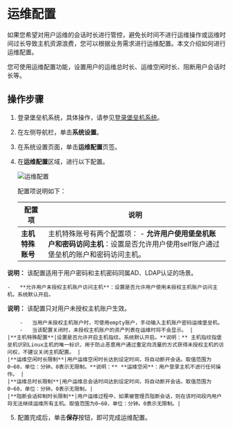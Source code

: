 # 运维配置

如果您希望对用户运维的会话时长进行管控，避免长时间不进行运维操作或运维时间过长导致主机资源浪费，您可以根据业务需求进行运维配置。本文介绍如何进行运维配置。

您可使用运维配置功能，设置用户的运维总时长、运维空闲时长、阻断用户会话时长等。

## 操作步骤

1.  登录堡垒机系统，具体操作，请参见[登录堡垒机系统](/cn.zh-CN/用户指南（V3.2版本）/管理员手册/登录堡垒机系统.md)。

2.  在左侧导航栏，单击**系统设置**。

3.  在系统设置页面，单击**运维配置**页签。

4.  在**运维配置**区域，进行以下配置。

    ![运维配置](https://static-aliyun-doc.oss-accelerate.aliyuncs.com/assets/img/zh-CN/9693465261/p292130.png)

    配置项说明如下：

    |配置项|说明|
    |---|--|
    |**主机特殊账号**|主机特殊账号有两个配置项：    -   **允许用户使用堡垒机账户和密码访问主机**：设置是否允许用户使用self账户通过堡垒机的账户和密码访问主机。

**说明：** 该配置适用于用户密码和主机密码同属AD、LDAP认证的场景。

    -   **允许用户未授权主机账户访问主机**：设置是否允许用户使用未授权主机账户访问主机。系统默认开启。

**说明：** 该配置只对用户未授权主机账户生效。

        -   当用户未授权主机账户时，可使用empty账户，手动输入主机账户密码运维堡垒机。
        -   当该配置关闭时，未授权主机账户的资产列表在运维时将不会显示。 |
    |**主机特殊配置**|设置是否允许开启主机指纹。系统默认开启。**说明：** 主机指纹指堡垒机识别Linux主机的唯一标识，用于防止恶意用户通过重定向流量的方式获得未授权主机的访问权，不建议关闭主机配置。 |
    |**运维空闲时长限制**|用户运维空闲时长达到设定时间，将自动断开会话。取值范围为0~60，单位：分钟。0表示无限制。**说明：** **运维空闲**：用户登录主机不进行任何操作。 |
    |**运维总时长限制**|用户运维总会话时间达到设定时间，将自动断开会话。取值范围为0~60，单位：分钟。0表示无限制。|
    |**阻断会话抑制时长限制**|用户运维过程中，如果被管理员阻断会话，则在该时间段内用户将无法继续运维所有主机。取值范围为0~60，单位：分钟。0表示无限制。|

5.  配置完成后，单击**保存**按钮，即可完成运维配置。


